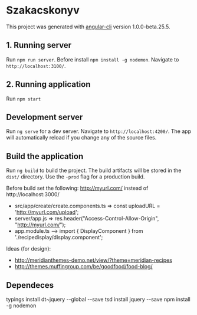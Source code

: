 # Szakacskonyv

This project was generated with [angular-cli](https://github.com/angular/angular-cli) version 1.0.0-beta.25.5.

## 1. Running server
Run `npm run server`. Before install `npm install -g nodemon`. Navigate to `http://localhost:3100/`.

## 2. Running application
Run `npm start`

## Development server
Run `ng serve` for a dev server. Navigate to `http://localhost:4200/`. The app will automatically reload if you change any of the source files.


## Build the application
Run `ng build` to build the project. The build artifacts will be stored in the `dist/` directory. Use the `-prod` flag for a production build.

Before build set the following: http://myurl.com/ instead of http://localhost:3000/
- src/app/create/create.components.ts => const uploadURL = 'http://myurl.com/upload';
- server/app.js => res.header("Access-Control-Allow-Origin", "http://myurl.com/");
- app.module.ts --> import { DisplayComponent } from './recipedisplay/display.component';


Ideas (for design):
- http://meridianthemes-demo.net/view/?theme=meridian-recipes
- http://themes.muffingroup.com/be/goodfood/food-blog/

## Dependeces
typings install dt~jquery --global --save
tsd install jquery --save
npm install -g nodemon


